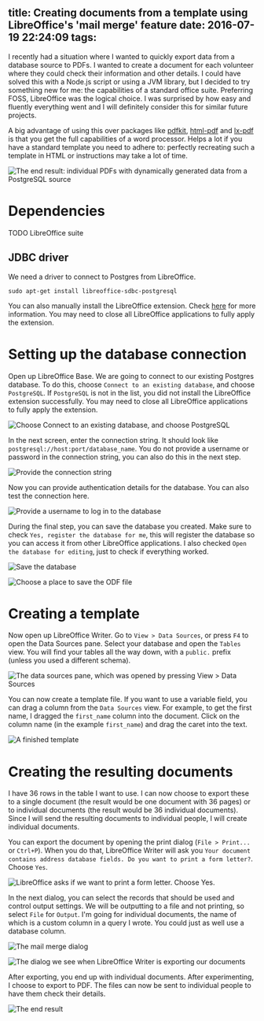 title: Creating documents from a template using LibreOffice's 'mail merge' feature
date: 2016-07-19 22:24:09
tags:
---

I recently had a situation where I wanted to quickly export data from a database source to PDFs. I wanted to create a document for each volunteer where they could check their information and other details. I could have solved this with a Node.js script or using a JVM library, but I decided to try something new for me: the capabilities of a standard office suite. Preferring FOSS, LibreOffice was the logical choice. I was surprised by how easy and fluently everything went and I will definitely consider this for similar future projects.

A big advantage of using this over packages like [pdfkit](https://www.npmjs.com/package/pdfkit), [html-pdf](https://www.npmjs.com/package/html-pdf) and [lx-pdf](https://www.npmjs.com/package/lx-pdf) is that you get the full capabilities of a word processor. Helps a lot if you have a standard template you need to adhere to: perfectly recreating such a template in HTML or instructions may take a lot of time.

![The end result: individual PDFs with dynamically generated data from a PostgreSQL source](/2016/libreoffice-mail-merge/writer-export-result.png)

<!-- more -->

# Dependencies

TODO LibreOffice suite

## JDBC driver

We need a driver to connect to Postgres from LibreOffice.

```
sudo apt-get install libreoffice-sdbc-postgresql
```

You can also manually install the LibreOffice extension. Check [here](http://www.postgresonline.com/journal/archives/8-Using-OpenOffice-Base-2.3.1-with-PostgreSQL.html) for more information. You may need to close all LibreOffice applications to fully apply the extension.

# Setting up the database connection

Open up LibreOffice Base. We are going to connect to our existing Postgres database. To do this, choose `Connect to an existing database`, and choose `PostgreSQL`. If `PostgreSQL` is not in the list, you did not install the LibreOffice extension successfully. You may need to close all LibreOffice applications to fully apply the extension.

![Choose `Connect to an existing database`, and choose `PostgreSQL`](connect-db-existing-postgres.png)

In the next screen, enter the connection string. It should look like `postgresql://host:port/database_name`. You do not provide a username or password in the connection string, you can also do this in the next step.

![Provide the connection string](connect-db-connection-settings.png)

Now you can provide authentication details for the database. You can also test the connection here.

![Provide a username to log in to the database](connect-db-auth.png)

During the final step, you can save the database you created. Make sure to check `Yes, register the database for me`, this will register the database so you can access it from other LibreOffice applications. I also checked `Open the database for editing`, just to check if everything worked.

![Save the database](connect-db-save.png)

![Choose a place to save the ODF file](connect-db-save-dialog.png)

# Creating a template

Now open up LibreOffice Writer. Go to `View > Data Sources`, or press `F4` to open the Data Sources pane. Select your database and open the `Tables` view. You will find your tables all the way down, with a `public.` prefix (unless you used a different schema).

![The data sources pane, which was opened by pressing View > Data Sources](writer-data-sources.png)

You can now create a template file. If you want to use a variable field, you can drag a column from the `Data Sources` view. For example, to get the first name, I dragged the `first_name` column into the document. Click on the column name (in the example `first_name`) and drag the caret into the text.

![A finished template](writer-template-finished.png)

# Creating the resulting documents

I have 36 rows in the table I want to use. I can now choose to export these to a single document (the result would be one document with 36 pages) or to individual documents (the result would be 36 individual documents). Since I will send the resulting documents to individual people, I will create individual documents.

You can export the document by opening the print dialog (`File > Print...` or `Ctrl+P`). When you do that, LibreOffice Writer will ask you `Your document contains address database fields. Do you want to print a form letter?`. Choose `Yes`.

![LibreOffice asks if we want to print a form letter. Choose `Yes`.](writer-print-question.png)

In the next dialog, you can select the records that should be used and control output settings. We will be outputting to a file and not printing, so select `File` for `Output`. I'm going for individual documents, the name of which is a custom column in a query I wrote. You could just as well use a database column.

![The mail merge dialog](writer-export-dialog.png)

![The dialog we see when LibreOffice Writer is exporting our documents](writer-export-busy.png)

After exporting, you end up with individual documents. After experimenting, I choose to export to PDF. The files can now be sent to individual people to have them check their details.

![The end result](writer-export-result.png)

